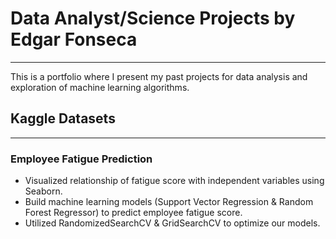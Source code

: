 # Data Analyst/Science Projects by Edgar Fonseca
-------------------
This is a portfolio where I present my past projects for data analysis and exploration of machine learning algorithms.
## Kaggle Datasets
------------------
### Employee Fatigue Prediction
- Visualized relationship of fatigue score with independent variables using Seaborn.
- Build machine learning models (Support Vector Regression & Random Forest Regressor) to predict employee fatigue score.
- Utilized RandomizedSearchCV & GridSearchCV to optimize our models.
